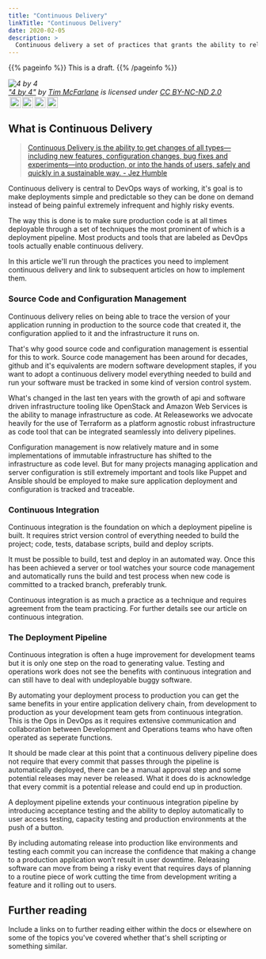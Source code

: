 ```yaml
---
title: "Continuous Delivery"
linkTitle: "Continuous Delivery"
date: 2020-02-05
description: >
  Continuous delivery a set of practices that grants the ability to release software reliably and repeatedly.
---
```

{{% pageinfo %}}
This is a draft.
{{% /pageinfo %}}

<p style="font-size: 0.9rem;font-style: italic;"><img style="display: block;" src="https://farm1.staticflickr.com/33/377155179_ed4c846ec5.jpg" alt="4 by 4"><a href="https://www.flickr.com/photos/87724782@N00/377155179">"4 by 4"</a><span> by <a href="https://www.flickr.com/photos/87724782@N00">Tim McFarlane</a></span> is licensed under <a href="https://creativecommons.org/licenses/by-nc-nd/2.0/?ref=ccsearch&atype=html" style="margin-right: 5px;">CC BY-NC-ND 2.0</a><a href="https://creativecommons.org/licenses/by-nc-nd/2.0/?ref=ccsearch&atype=html" target="_blank" rel="noopener noreferrer" style="display: inline-block;white-space: none;margin-top: 2px;margin-left: 3px;height: 22px !important;"><img style="height: inherit;margin-right: 3px;display: inline-block;" src="https://search.creativecommons.org/static/img/cc_icon.svg" /><img style="height: inherit;margin-right: 3px;display: inline-block;" src="https://search.creativecommons.org/static/img/cc-by_icon.svg" /><img style="height: inherit;margin-right: 3px;display: inline-block;" src="https://search.creativecommons.org/static/img/cc-nc_icon.svg" /><img style="height: inherit;margin-right: 3px;display: inline-block;" src="https://search.creativecommons.org/static/img/cc-nd_icon.svg" /></a></p>

## What is Continuous Delivery

> [Continuous Delivery is the ability to get changes of all types—including new features, configuration changes, bug fixes and experiments—into production, or into the hands of users, safely and quickly in a sustainable way. - Jez Humble](https://continuousdelivery.com/)

Continuous delivery is central to DevOps ways of working, it's goal is to make deployments simple and predictable so they can be done on demand instead of being painful extremely infrequent and highly risky events.

The way this is done is to make sure production code is at all times deployable through a set of techniques the most prominent of which is a deployment pipeline. Most products and tools that are labeled as DevOps tools actually enable continuous delivery.

In this article we'll run through the practices you need to implement continuous delivery and link to subsequent articles on how to implement them.

### Source Code and Configuration Management

Continuous delivery relies on being able to trace the version of your application running in production to the source code that created it, the configuration applied to it and the infrastructure it runs on.

That's why good source code and configuration management is essential for this to work. Source code management has been around for decades, github and it's equivalents are modern software development staples, if you want to adopt a continuous delivery model everything needed to build and run your software must be tracked in some kind of version control system.

What's changed in the last ten years with the growth of api and software driven infrastructure tooling like OpenStack and Amazon Web Services is the ability to manage infrastructure as code. At Releaseworks we advocate heavily for the use of Terraform as a platform agnostic robust infrastructure as code tool that can be integrated seamlessly into delivery pipelines.

Configuration management is now relatively mature and in some implementations of immutable infrastructure has shifted to the infrastructure as code level. But for many projects managing application and server configuration is still extremely important and tools like Puppet and Ansible should be employed to make sure application deployment and configuration is tracked and traceable.

### Continuous Integration

Continuous integration is the foundation on which a deployment pipeline is built. It requires strict version control of everything needed to build the project; code, tests, database scripts, build and deploy scripts.

It must be possible to build, test and deploy in an automated way. Once this has been achieved a server or tool watches your source code management and automatically runs the build and test process when new code is committed to a tracked branch, preferably trunk.

Continuous integration is as much a practice as a technique and requires agreement from the team practicing. For further details see our article on continuous integration.

### The Deployment Pipeline

Continuous integration is often a huge improvement for development teams but it is only one step on the road to generating value. Testing and operations work does not see the benefits with continuous integration and can still have to deal with undeployable buggy software.

By automating your deployment process to production you can get the same benefits in your entire application delivery chain, from development to production as your development team gets from continuous integration. This is the Ops in DevOps as it requires extensive communication and collaboration between Development and Operations teams who have often operated as seperate functions.

It should be made clear at this point that a continuous delivery pipeline does not require that every commit that passes through the pipeline is automatically deployed, there can be a manual approval step and some potential releases may never be released. What it does do is acknowledge that every commit is a potential release and could end up in production.

A deployment pipeline extends your continuous integration pipeline by introducing acceptance testing and the ability to deploy automatically to user access testing, capacity testing and production environments at the push of a button.

By including automating release into production like environments and testing each commit you can increase the confidence that making a change to a production application won’t result in user downtime. Releasing software can move from being a risky event that requires days of planning to a routine piece of work cutting the time from development writing a feature and it rolling out to users.

## Further reading
Include a links on to further reading either within the docs or elsewhere on some of the topics you've covered whether that's shell scripting or something similar.


